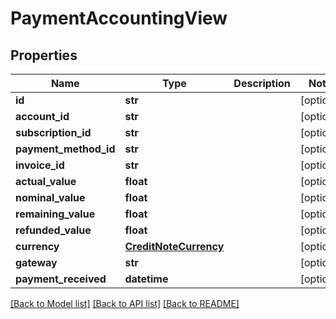 # PaymentAccountingView

## Properties
Name | Type | Description | Notes
------------ | ------------- | ------------- | -------------
**id** | **str** |  | [optional] 
**account_id** | **str** |  | [optional] 
**subscription_id** | **str** |  | [optional] 
**payment_method_id** | **str** |  | [optional] 
**invoice_id** | **str** |  | [optional] 
**actual_value** | **float** |  | [optional] 
**nominal_value** | **float** |  | [optional] 
**remaining_value** | **float** |  | [optional] 
**refunded_value** | **float** |  | [optional] 
**currency** | [**CreditNoteCurrency**](CreditNoteCurrency.md) |  | [optional] 
**gateway** | **str** |  | [optional] 
**payment_received** | **datetime** |  | [optional] 

[[Back to Model list]](../README.md#documentation-for-models) [[Back to API list]](../README.md#documentation-for-api-endpoints) [[Back to README]](../README.md)

